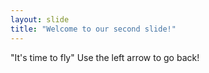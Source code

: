 ```yaml
---
layout: slide
title: "Welcome to our second slide!"
---
```

"It's time to fly"
Use the left arrow to go back!
